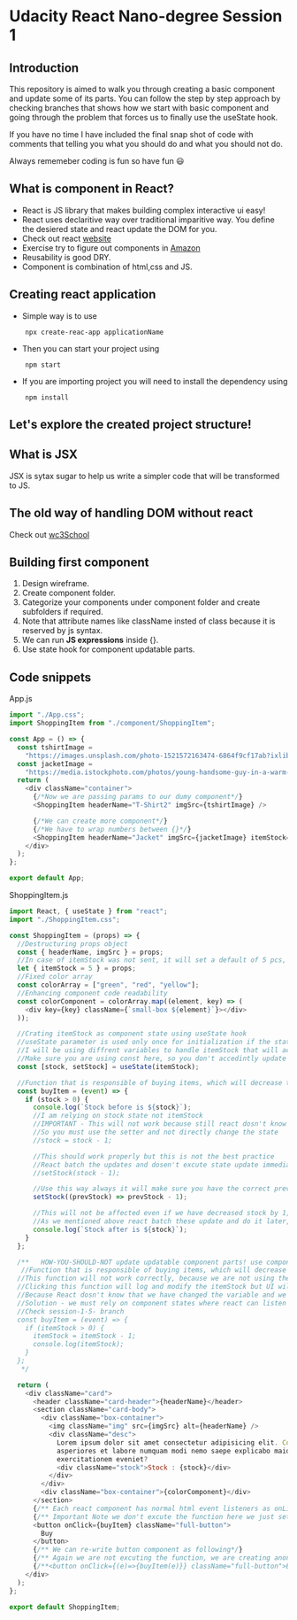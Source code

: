 # Udacity React Nano-degree Session 1

## Introduction

This repository is aimed to walk you through creating a basic component and update some of its parts. You can follow the step by step approach by checking branches that shows how we start with basic component and going through the problem that forces us to finally use the useState hook.

If you have no time I have included the final snap shot of code with comments that telling you what you should do and what you should not do.

Always rememeber coding is fun so have fun 😃

## What is component in React?

- React is JS library that makes building complex interactive ui easy!
- React uses declaritive way over traditional imparitive way. You define the desiered state and react update the DOM for you.
- Check out react [website](https://reactjs.org/)
- Exercise try to figure out components in [Amazon](https://www.amazon.eg/)
- Reusability is good DRY.
- Component is combination of html,css and JS.

## Creating react application

- Simple way is to use 
```
    npx create-reac-app applicationName
```
- Then you can start your project using 
```
    npm start
```
- If you are importing project you will need to install the dependency using 
```
    npm install
```

## Let's explore the created project structure!

## What is JSX

JSX is sytax sugar to help us write a simpler code that will be transformed to JS.

## The old way of handling DOM without react

Check out [wc3School](https://www.w3schools.com/jsref/met_node_appendchild.asp) 

## Building first component

1. Design wireframe.
2. Create component folder.
3. Categorize your components under component folder and create subfolders if required.
4. Note that attribute names like className insted of class because it is reserved by js syntax.
5. We can run **JS expressions** inside {}.
6. Use state hook for component updatable parts.

## Code snippets

App.js

```js
import "./App.css";
import ShoppingItem from "./component/ShoppingItem";

const App = () => {
  const tshirtImage =
    "https://images.unsplash.com/photo-1521572163474-6864f9cf17ab?ixlib=rb-1.2.1&ixid=MnwxMjA3fDB8MHxzZWFyY2h8MXx8dCUyMHNoaXJ0fGVufDB8fDB8fA%3D%3D&w=1000&q=80";
  const jacketImage =
    "https://media.istockphoto.com/photos/young-handsome-guy-in-a-warm-knitted-clothes-against-a-background-of-picture-id1300962106?k=20&m=1300962106&s=612x612&w=0&h=TkNDPpgEDHYG6xXG-f6x7Gg7dF9EMKQTFpSkbOpIniM=";
  return (
    <div className="container">
      {/*Now we are passing params to our dumy component*/}
      <ShoppingItem headerName="T-Shirt2" imgSrc={tshirtImage} />

      {/*We can create more component*/}
      {/*We have to wrap numbers between {}*/}
      <ShoppingItem headerName="Jacket" imgSrc={jacketImage} itemStock={10} />
    </div>
  );
};

export default App;
```

ShoppingItem.js

```js
import React, { useState } from "react";
import "./ShoppingItem.css";

const ShoppingItem = (props) => {
  //Destructuring props object
  const { headerName, imgSrc } = props;
  //In case of itemStock was not sent, it will set a default of 5 pcs, we used let as we will change it later
  let { itemStock = 5 } = props;
  //Fixed color array
  const colorArray = ["green", "red", "yellow"];
  //Enhancing component code readability
  const colorComponent = colorArray.map((element, key) => (
    <div key={key} className={`small-box ${element}`}></div>
  ));

  //Crating itemStock as component state using useState hook
  //useState parameter is used only once for initialization if the state is initialized it will not re-initialize again.
  //I will be using diffrent variables to handle itemStock that will act as component state
  //Make sure you are using const here, so you don't accedintly update the variable direct without the setter
  const [stock, setStock] = useState(itemStock);

  //Function that is responsible of buying items, which will decrease the stockItem count till zero.
  const buyItem = (event) => {
    if (stock > 0) {
      console.log(`Stock before is ${stock}`);
      //I am relying on stock state not itemStock
      //IMPORTANT - This will not work because still react dosn't know you have changed the state
      //So you must use the setter and not directly change the state
      //stock = stock - 1;

      //This should work properly but this is not the best practice
      //React batch the updates and dosen't excute state update immediatly, it first check the priority and can later do the update
      //setStock(stock - 1);

      //Use this way always it will make sure you have the correct previous state
      setStock((prevStock) => prevStock - 1);

      //This will not be affected even if we have decreased stock by 1, WHY?
      //As we mentioned above react batch these update and do it later, you properly will not notice this in most cases
      console.log(`Stock after is ${stock}`);
    }
  };

  /**   HOW-YOU-SHOULD-NOT update updatable component parts! use component state.
   //Function that is responsible of buying items, which will decrease the stockItem count till zero.
  //This function will not work correctly, because we are not using the state
  //Clicking this function will log and modify the itemStock but UI will not be affected! Why?
  //Because React dosn't know that we have changed the variable and we didn't told react to re-render!
  //Solution - we must rely on component states where react can listen to changes and update UI accordinally
  //Check session-1-5- branch
  const buyItem = (event) => {
    if (itemStock > 0) {
      itemStock = itemStock - 1;
      console.log(itemStock);
    }
  };
   */

  return (
    <div className="card">
      <header className="card-header">{headerName}</header>
      <section className="card-body">
        <div className="box-container">
          <img className="img" src={imgSrc} alt={headerName} />
          <div className="desc">
            Lorem ipsum dolor sit amet consectetur adipisicing elit. Corporis
            asperiores et labore numquam modi nemo saepe explicabo maiores
            exercitationem eveniet?
            <div className="stock">Stock : {stock}</div>
          </div>
        </div>
        <div className="box-container">{colorComponent}</div>
      </section>
      {/** Each react component has normal html event listeners as onListenerName*/}
      {/** Important Note we don't excute the function here we just set a refrence to it, the actual call will happen on click*/}
      <button onClick={buyItem} className="full-button">
        Buy
      </button>
      {/** We can re-write button component as following*/}
      {/** Again we are not excuting the function, we are creating anonymous function that takes the event and pass it to function when called*/}
      {/**<button onClick={(e)=>{buyItem(e)}} className="full-button">Buy</button>*/}
    </div>
  );
};

export default ShoppingItem;
```


